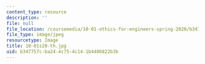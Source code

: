 ```yaml
---
content_type: resource
description: ''
file: null
file_location: /coursemedia/10-01-ethics-for-engineers-spring-2020/b347757cba244c754c141b4406822b3b_10-01s20-th.jpg
file_type: image/jpeg
resourcetype: Image
title: 10-01s20-th.jpg
uid: b347757c-ba24-4c75-4c14-1b4406822b3b
---
```

